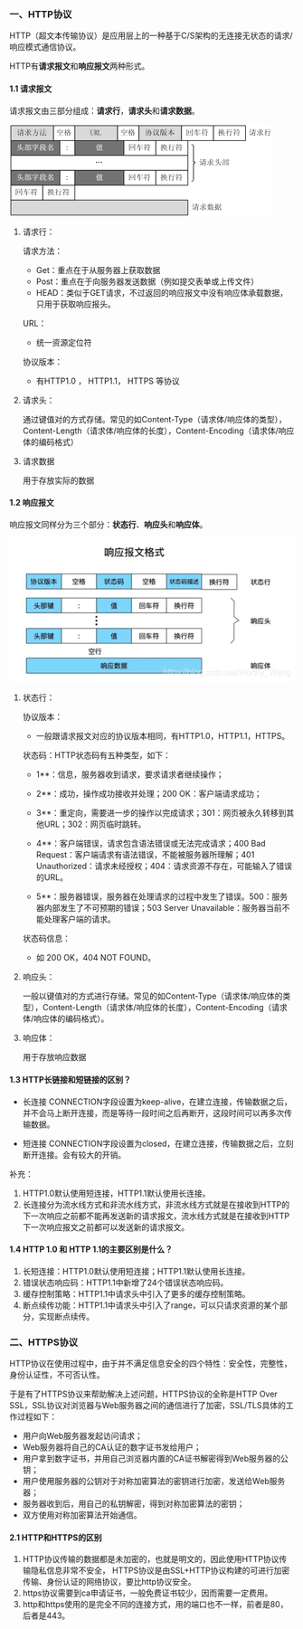 ### 一、HTTP协议
HTTP（超文本传输协议）是应用层上的一种基于C/S架构的无连接无状态的请求/响应模式通信协议。

HTTP有**请求报文**和**响应报文**两种形式。

#### 1.1 请求报文
请求报文由三部分组成：**请求行**，**请求头**和**请求数据**。

![](https://raw.githubusercontent.com/fengz63/picture/main/20210808161821.jpg)

1. 请求行：
    
    请求方法：
    + Get：重点在于从服务器上获取数据
    + Post：重点在于向服务器发送数据（例如提交表单或上传文件）
    + HEAD：类似于GET请求，不过返回的响应报文中没有响应体承载数据，只用于获取响应报头。

    URL：
    + 统一资源定位符

    协议版本：
    + 有HTTP1.0 ， HTTP1.1， HTTPS 等协议

2. 请求头：
    
    通过键值对的方式存储。常见的如Content-Type（请求体/响应体的类型），Content-Length（请求体/响应体的长度），Content-Encoding（请求体/响应体的编码格式）

3. 请求数据

    用于存放实际的数据

#### 1.2 响应报文
响应报文同样分为三个部分：**状态行**、**响应头**和**响应体**。

![](https://raw.githubusercontent.com/fengz63/picture/main/20210808162754.jpg)

1. 状态行：

    协议版本：

    + 一般跟请求报文对应的协议版本相同，有HTTP1.0，HTTP1.1，HTTPS。

    状态码：HTTP状态码有五种类型，如下：

    + 1**：信息，服务器收到请求，要求请求者继续操作；

    + 2**：成功，操作成功接收并处理；200 OK：客户端请求成功；

    + 3**：重定向，需要进一步的操作以完成请求；301：网页被永久转移到其他URL；302：网页临时跳转。

    + 4**：客户端错误，请求包含语法错误或无法完成请求；400 Bad Request：客户端请求有语法错误，不能被服务器所理解；401 Unauthorized：请求未经授权；404：请求资源不存在，可能输入了错误的URL。

    + 5**：服务器错误，服务器在处理请求的过程中发生了错误。500：服务器内部发生了不可预期的错误；503 Server Unavailable：服务器当前不能处理客户端的请求。

    状态码信息：

    + 如 200 OK，404 NOT FOUND。

2. 响应头：

    一般以键值对的方式进行存储。常见的如Content-Type（请求体/响应体的类型），Content-Length（请求体/响应体的长度），Content-Encoding（请求体/响应体的编码格式）。

3. 响应体：

    用于存放响应数据

#### 1.3 HTTP长链接和短链接的区别？
+ 长连接 CONNECTION字段设置为keep-alive，在建立连接，传输数据之后，并不会马上断开连接，而是等待一段时间之后再断开，这段时间可以再多次传输数据。

+ 短连接 CONNECTION字段设置为closed，在建立连接，传输数据之后，立刻断开连接。会有较大的开销。

补充：

1. HTTP1.0默认使用短连接，HTTP1.1默认使用长连接。 
2. 长连接分为流水线方式和非流水线方式，非流水线方式就是在接收到HTTP的下一次响应之前都不能再发送新的请求报文，流水线方式就是在接收到HTTP下一次响应报文之前都可以发送新的请求报文。

#### 1.4 HTTP 1.0 和 HTTP 1.1的主要区别是什么？
1. 长短连接：HTTP1.0默认使用短连接；HTTP1.1默认使用长连接。
2. 错误状态响应码：HTTP1.1中新增了24个错误状态响应码。
3. 缓存控制策略：HTTP1.1中请求头中引入了更多的缓存控制策略。
4. 断点续传功能：HTTP1.1中请求头中引入了range，可以只请求资源的某个部分，实现断点续传。

### 二、HTTPS协议
HTTP协议在使用过程中，由于并不满足信息安全的四个特性：安全性，完整性，身份认证性，不可否认性。

于是有了HTTPS协议来帮助解决上述问题，HTTPS协议的全称是HTTP Over SSL，SSL协议对浏览器与Web服务器之间的通信进行了加密，SSL/TLS具体的工作过程如下：
+ 用户向Web服务器发起访问请求；
+ Web服务器将自己的CA认证的数字证书发给用户；
+ 用户拿到数字证书，并用自己浏览器内置的CA证书解密得到Web服务器的公钥；
+ 用户使用服务器的公钥对于对称加密算法的密钥进行加密，发送给Web服务器；
+ 服务器收到后，用自己的私钥解密，得到对称加密算法的密钥；
+ 双方使用对称加密算法开始通信。

#### 2.1 HTTP和HTTPS的区别
1. HTTP协议传输的数据都是未加密的，也就是明文的，因此使用HTTP协议传输隐私信息非常不安全， HTTPS协议是由SSL+HTTP协议构建的可进行加密传输、身份认证的网络协议，要比http协议安全。
2. https协议需要到ca申请证书，一般免费证书较少，因而需要一定费用。 
3. http和https使用的是完全不同的连接方式，用的端口也不一样，前者是80，后者是443。